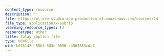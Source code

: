 ```yaml
---
content_type: resource
description: ''
file: https://ol-ocw-studio-app-production.s3.amazonaws.com/courses/14-01-principles-of-microeconomics-fall-2018/b076142e55b1583e9096c4567653cda7_tCKk22kaZi4.vtt
file_type: application/x-subrip
learning_resource_types: []
resourcetype: Other
title: 3play caption file
type: OCWFile
uid: b076142e-55b1-583e-9096-c4567653cda7
---
```

